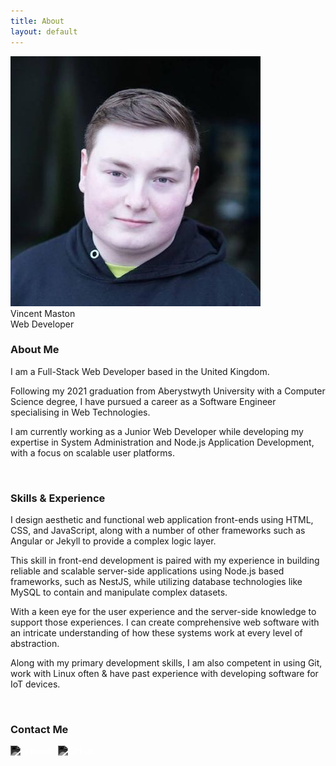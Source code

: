 ```yaml
---
title: About
layout: default
---
```


<link rel="stylesheet" type="text/css" href="/assets/css/styles_description.css" />

  <div id="image-container" class="image-container imgdisplay">
    <img class="me" src="/assets/img/me.jpg" alt="Vincent Maston" />
    <div class="name">
      Vincent Maston
      <div class="undername">Web Developer</div>
    </div>
  </div>

### About Me

I am a Full-Stack Web Developer based in the United Kingdom.

Following my 2021 graduation from Aberystwyth University with a Computer Science degree, I have pursued a career as a Software Engineer specialising in Web Technologies.

I am currently working as a Junior Web Developer while developing my expertise in System Administration and Node.js Application Development, with a focus on scalable user platforms.

<br>

### Skills & Experience

I design aesthetic and functional web application front-ends using HTML, CSS, and JavaScript, along with a number of other frameworks such as Angular or Jekyll to provide a complex logic layer.

This skill in front-end development is paired with my experience in building reliable and scalable server-side applications using Node.js based frameworks, such as NestJS, while utilizing database technologies like MySQL to contain and manipulate complex datasets.

With a keen eye for the user experience and the server-side knowledge to support those experiences. I can create comprehensive web software with an intricate understanding of how these systems work at every level of abstraction.

Along with my primary development skills, I am also competent in using Git, work with Linux often & have past experience with developing software for IoT devices.

<br>

### Contact Me

<img
  src="https://cdn.jsdelivr.net/gh/devicons/devicon/icons/linkedin/linkedin-plain.svg"
  width="50px"
  height="auto"
  style="filter: invert(100%) sepia(100%) saturate(0%) hue-rotate(137deg) brightness(103%) contrast(101%)"
  alt="LinkedIn"
/>
<img
  src="https://cdn.jsdelivr.net/gh/devicons/devicon/icons/github/github-original.svg"
  width="50px"
  height="auto"
  style="filter: invert(100%) sepia(100%) saturate(0%) hue-rotate(137deg) brightness(103%) contrast(101%)"
  alt="Github"
/>
